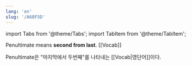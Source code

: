 ```yaml
---
lang: 'en'
slug: '/A68F5D'
---
```


import Tabs from '@theme/Tabs';
import TabItem from '@theme/TabItem';

<Tabs groupId='lang' queryString>
<TabItem value='en' label='English 🇺🇸' lang='en-US' default>
<div lang='en-US'>

Penultimate means **second from last**. [[Vocab]]

</div>
</TabItem>
<TabItem value='ko' label='한국어 🇰🇷' lang='ko-KR'>
<div lang='ko-KR'>

Penultimate은 "마지막에서 두번째"를 나타내는 [[Vocab|영단어]]이다.

</div>
</TabItem>
</Tabs>
